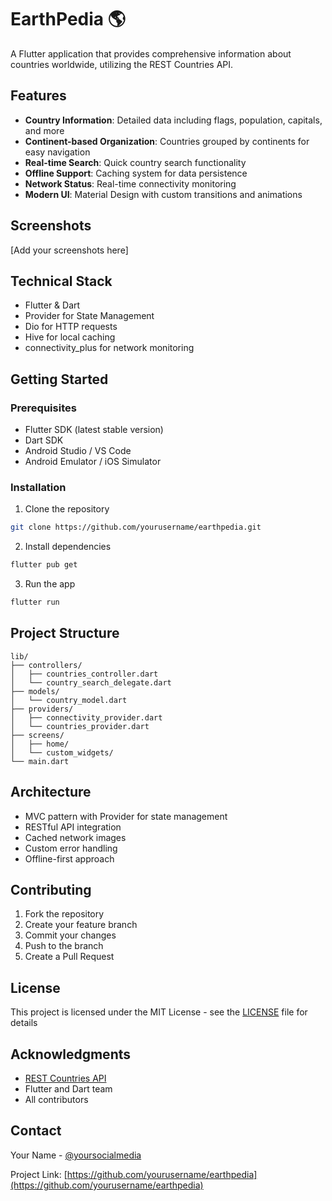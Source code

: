 # EarthPedia 🌎

A Flutter application that provides comprehensive information about countries worldwide, utilizing the REST Countries API.

## Features

- **Country Information**: Detailed data including flags, population, capitals, and more
- **Continent-based Organization**: Countries grouped by continents for easy navigation
- **Real-time Search**: Quick country search functionality
- **Offline Support**: Caching system for data persistence
- **Network Status**: Real-time connectivity monitoring
- **Modern UI**: Material Design with custom transitions and animations

## Screenshots

[Add your screenshots here]

## Technical Stack

- Flutter & Dart
- Provider for State Management
- Dio for HTTP requests
- Hive for local caching
- connectivity_plus for network monitoring

## Getting Started

### Prerequisites
- Flutter SDK (latest stable version)
- Dart SDK
- Android Studio / VS Code
- Android Emulator / iOS Simulator

### Installation

1. Clone the repository
```bash
git clone https://github.com/yourusername/earthpedia.git
```

2. Install dependencies
```bash
flutter pub get
```

3. Run the app
```bash
flutter run
```

## Project Structure
```
lib/
├── controllers/
│   ├── countries_controller.dart
│   └── country_search_delegate.dart
├── models/
│   └── country_model.dart
├── providers/
│   ├── connectivity_provider.dart
│   └── countries_provider.dart
├── screens/
│   ├── home/
│   └── custom_widgets/
└── main.dart
```

## Architecture

- MVC pattern with Provider for state management
- RESTful API integration
- Cached network images
- Custom error handling
- Offline-first approach

## Contributing

1. Fork the repository
2. Create your feature branch
3. Commit your changes
4. Push to the branch
5. Create a Pull Request

## License

This project is licensed under the MIT License - see the [LICENSE](LICENSE) file for details

## Acknowledgments

- [REST Countries API](https://restcountries.com)
- Flutter and Dart team
- All contributors

## Contact

Your Name - [@yoursocialmedia](https://twitter.com/yourusername)

Project Link: [https://github.com/yourusername/earthpedia](https://github.com/yourusername/earthpedia)

